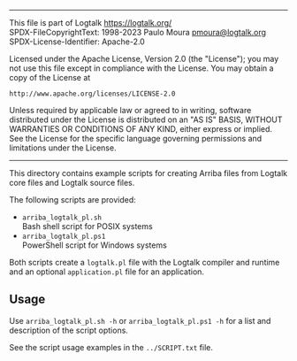 ________________________________________________________________________

This file is part of Logtalk <https://logtalk.org/>  
SPDX-FileCopyrightText: 1998-2023 Paulo Moura <pmoura@logtalk.org>  
SPDX-License-Identifier: Apache-2.0

Licensed under the Apache License, Version 2.0 (the "License");
you may not use this file except in compliance with the License.
You may obtain a copy of the License at

    http://www.apache.org/licenses/LICENSE-2.0

Unless required by applicable law or agreed to in writing, software
distributed under the License is distributed on an "AS IS" BASIS,
WITHOUT WARRANTIES OR CONDITIONS OF ANY KIND, either express or implied.
See the License for the specific language governing permissions and
limitations under the License.
________________________________________________________________________


This directory contains example scripts for creating Arriba files from
Logtalk core files and Logtalk source files.

The following scripts are provided:

- `arriba_logtalk_pl.sh`  
	Bash shell script for POSIX systems
- `arriba_logtalk_pl.ps1`  
	PowerShell script for Windows systems

Both scripts create a `logtalk.pl` file with the Logtalk compiler and
runtime and an optional `application.pl` file for an application.

Usage
-----

Use `arriba_logtalk_pl.sh -h` or `arriba_logtalk_pl.ps1 -h` for a list and
description of the script options.

See the script usage examples in the `../SCRIPT.txt` file.
